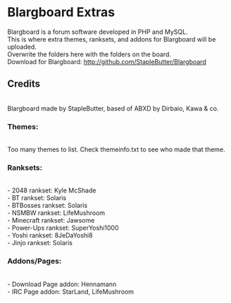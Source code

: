 Blargboard Extras
===================
Blargboard is a forum software developed in PHP and MySQL.<br>
This is where extra themes, ranksets, and addons for Blargboard will be uploaded.<br>
Overwrite the folders here with the folders on the board.<br>
Download for Blargboard: http://github.com/StapleButter/Blargboard
<h2>Credits</h2><br>
Blargboard made by StapleButter, based of ABXD by Dirbaio, Kawa & co.

<h3>Themes:</h3><br>
Too many themes to list. Check themeinfo.txt to see who made that theme.<br>
<h3>Ranksets:</h3><br>
- 2048 rankset: Kyle McShade<br>
- BT rankset: Solaris<br>
- BTBosses rankset: Solaris<br>
- NSMBW rankset: LifeMushroom<br>
- Minecraft rankset: Jawsome<br>
- Power-Ups rankset: SuperYoshi1000<br>
- Yoshi rankset: 8JeDaYoshi8<br>
- Jinjo rankset: Solaris<br>
<h3>Addons/Pages:</h3><br>
- Download Page addon: Hennamann<br>
- IRC Page addon: StarLand, LifeMushroom

